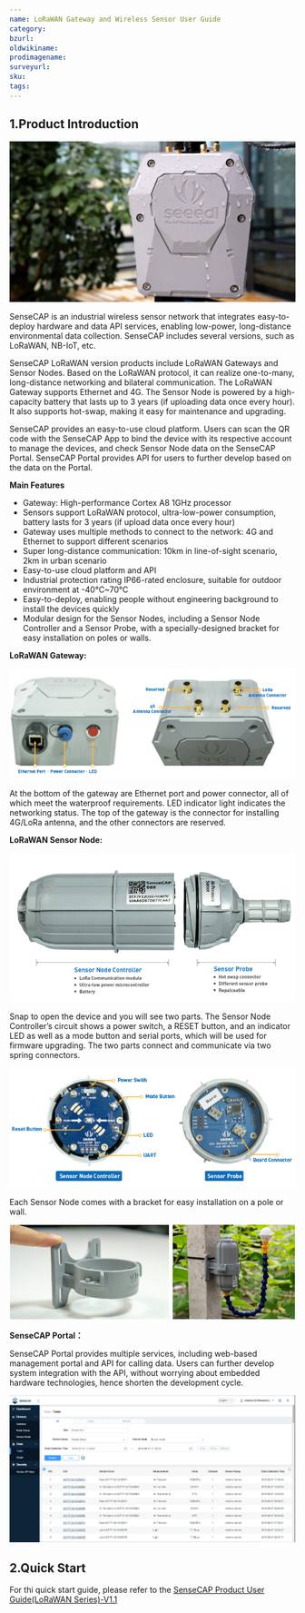 ```yaml
---
name: LoRaWAN Gateway and Wireless Sensor User Guide
category: 
bzurl: 
oldwikiname: 
prodimagename:
surveyurl: 
sku: 
tags:
---
```


##  1.Product Introduction


![](https://github.com/SeeedDocument/Sensecap-LoRaWAN-Gateway-and-Wireless-Sensor-User-Guide/raw/master/img/1-1.jpg)


SenseCAP is an industrial wireless sensor network that integrates easy-to-deploy hardware and data API services, enabling low-power, long-distance environmental data collection. SenseCAP includes several versions, such as LoRaWAN, NB-IoT, etc.  
  
SenseCAP LoRaWAN version products include LoRaWAN Gateways and Sensor Nodes. Based on the LoRaWAN protocol, it can realize one-to-many, long-distance networking and bilateral communication. The LoRaWAN Gateway supports Ethernet and 4G. The Sensor Node is powered by a high-capacity battery that lasts up to 3 years (if uploading data once every hour). It also supports hot-swap, making it easy for maintenance and upgrading.  

SenseCAP provides an easy-to-use cloud platform. Users can scan the QR code with the SenseCAP App to bind the device with its respective account to manage the devices, and check Sensor Node data on the SenseCAP Portal. SenseCAP Portal provides API for users to further develop based on the data on the Portal.

**Main Features**

- Gateway: High-performance Cortex A8 1GHz processor 
- Sensors support LoRaWAN protocol, ultra-low-power consumption, battery lasts for 3 years (if upload data once every hour)
- Gateway uses multiple methods to connect to the network: 4G and Ethernet to support different scenarios
- Super long-distance communication: 10km in line-of-sight scenario, 2km in urban scenario
- Easy-to-use cloud platform and API
- Industrial protection rating IP66-rated enclosure, suitable for outdoor environment at -40℃~70℃
- Easy-to-deploy, enabling people without engineering background to install the devices quickly
- Modular design for the Sensor Nodes, including a Sensor Node Controller and a Sensor Probe, with a specially-designed bracket for easy installation on poles or walls.


**LoRaWAN Gateway:**

![](https://github.com/SeeedDocument/Sensecap-LoRaWAN-Gateway-and-Wireless-Sensor-User-Guide/raw/master/img/1-2.png)


At the bottom of the gateway are Ethernet port and power connector, all of which meet the waterproof requirements. LED indicator light indicates the networking status. The top of the gateway is the connector for installing 4G/LoRa antenna, and the other connectors are reserved.


**LoRaWAN Sensor Node:**


![](https://github.com/SeeedDocument/Sensecap-LoRaWAN-Gateway-and-Wireless-Sensor-User-Guide/raw/master/img/1-3.png)


Snap to open the device and you will see two parts. The Sensor Node Controller’s circuit shows a power switch, a RESET button, and an indicator LED as well as a mode button and serial ports, which will be used for firmware upgrading. The two parts connect and communicate via two spring connectors. 


![](https://github.com/SeeedDocument/Sensecap-LoRaWAN-Gateway-and-Wireless-Sensor-User-Guide/raw/master/img/1-4.png)

Each Sensor Node comes with a bracket for easy installation on a pole or wall. 

![](https://github.com/SeeedDocument/Sensecap-LoRaWAN-Gateway-and-Wireless-Sensor-User-Guide/raw/master/img/1-11.jpg)


**SenseCAP Portal：**

SenseCAP Portal provides multiple services, including web-based management portal and API for calling data. Users can further develop system integration with the API, without worrying about embedded hardware technologies, hence shorten the development cycle. 

![](https://github.com/SeeedDocument/Sensecap-LoRaWAN-Gateway-and-Wireless-Sensor-User-Guide/raw/master/img/1-7.png)



## 2.Quick Start

For thi quick start guide, please refer to the [SenseCAP Product User Guide(LoRaWAN Series)-V1.1](https://github.com/SeeedDocument/Sensecap-LoRaWAN-Gateway-and-Wireless-Sensor-User-Guide/raw/master/res/SenseCAP%20Product%20User%20Guide(LoRaWAN%20Series)-V1.1.docx)